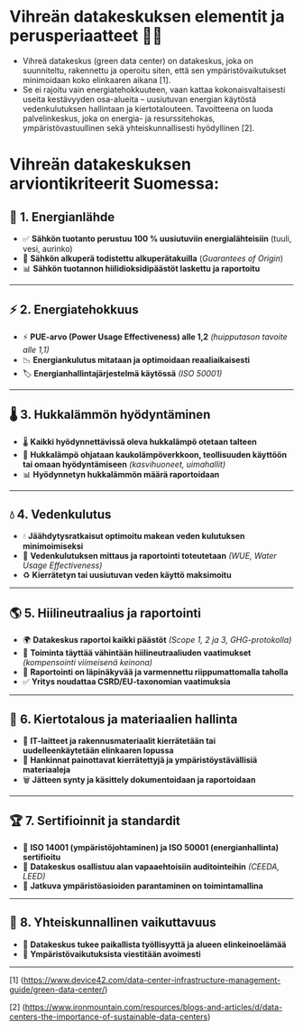 # Vihreän datakeskuksen elementit ja perusperiaatteet 🌱💡

- Vihreä datakeskus (green data center) on datakeskus, joka on suunniteltu, rakennettu ja operoitu siten, että sen ympäristövaikutukset minimoidaan koko elinkaaren aikana [1].
- Se ei rajoitu vain energiatehokkuuteen, vaan kattaa kokonaisvaltaisesti useita kestävyyden osa-alueita – uusiutuvan energian käytöstä vedenkulutuksen hallintaan ja kiertotalouteen. Tavoitteena on luoda palvelinkeskus, joka on energia- ja resurssitehokas, ympäristövastuullinen sekä yhteiskunnallisesti hyödyllinen [2].

# Vihreän datakeskuksen arviontikriteerit Suomessa: 


## 🔋 1. Energianlähde
- ✅ **Sähkön tuotanto perustuu 100 % uusiutuviin energialähteisiin** (tuuli, vesi, aurinko)
- 📜 **Sähkön alkuperä todistettu alkuperätakuilla** (_Guarantees of Origin_)
- 📊 **Sähkön tuotannon hiilidioksidipäästöt laskettu ja raportoitu**

---

## ⚡ 2. Energiatehokkuus
- ⚡ **PUE-arvo (Power Usage Effectiveness) alle 1,2** _(huipputason tavoite alle 1,1)_
- 📉 **Energiankulutus mitataan ja optimoidaan reaaliaikaisesti**
- 🏷 **Energianhallintajärjestelmä käytössä** _(ISO 50001)_

---

## 🌡️ 3. Hukkalämmön hyödyntäminen
- 🌡 **Kaikki hyödynnettävissä oleva hukkalämpö otetaan talteen**
- 🔀 **Hukkalämpö ohjataan kaukolämpöverkkoon, teollisuuden käyttöön tai omaan hyödyntämiseen** _(kasvihuoneet, uimahallit)_
- 📊 **Hyödynnetyn hukkalämmön määrä raportoidaan**

---

## 💧 4. Vedenkulutus
- 💧 **Jäähdytysratkaisut optimoitu makean veden kulutuksen minimoimiseksi**
- 📏 **Vedenkulutuksen mittaus ja raportointi toteutetaan** _(WUE, Water Usage Effectiveness)_
- ♻  **Kierrätetyn tai uusiutuvan veden käyttö maksimoitu**

---

## 🌎 5. Hiilineutraalius ja raportointi
- 🌍 **Datakeskus raportoi kaikki päästöt** _(Scope 1, 2 ja 3, GHG-protokolla)_
- 🤝 **Toiminta täyttää vähintään hiilineutraaliuden vaatimukset** _(kompensointi viimeisenä keinona)_
- 📝 **Raportointi on läpinäkyvää ja varmennettu riippumattomalla taholla**
- ✅ **Yritys noudattaa CSRD/EU-taxonomian vaatimuksia**

---

## 🔄 6. Kiertotalous ja materiaalien hallinta
- 🔄 **IT-laitteet ja rakennusmateriaalit kierrätetään tai uudelleenkäytetään elinkaaren lopussa**
- 🛒 **Hankinnat painottavat kierrätettyjä ja ympäristöystävällisiä materiaaleja**
- 🗑  **Jätteen synty ja käsittely dokumentoidaan ja raportoidaan**

---

## 🏆 7. Sertifioinnit ja standardit
- 📜 **ISO 14001 (ympäristöjohtaminen) ja ISO 50001 (energianhallinta) sertifioitu**
- 🏅 **Datakeskus osallistuu alan vapaaehtoisiin auditointeihin** _(CEEDA, LEED)_
- 🔧 **Jatkuva ympäristöasioiden parantaminen on toimintamallina**

---

## 🤝 8. Yhteiskunnallinen vaikuttavuus
- 👥 **Datakeskus tukee paikallista työllisyyttä ja alueen elinkeinoelämää**
- 📢 **Ympäristövaikutuksista viestitään avoimesti**

---
[1] (https://www.device42.com/data-center-infrastructure-management-guide/green-data-center/)

[2] (https://www.ironmountain.com/resources/blogs-and-articles/d/data-centers-the-importance-of-sustainable-data-centers)


